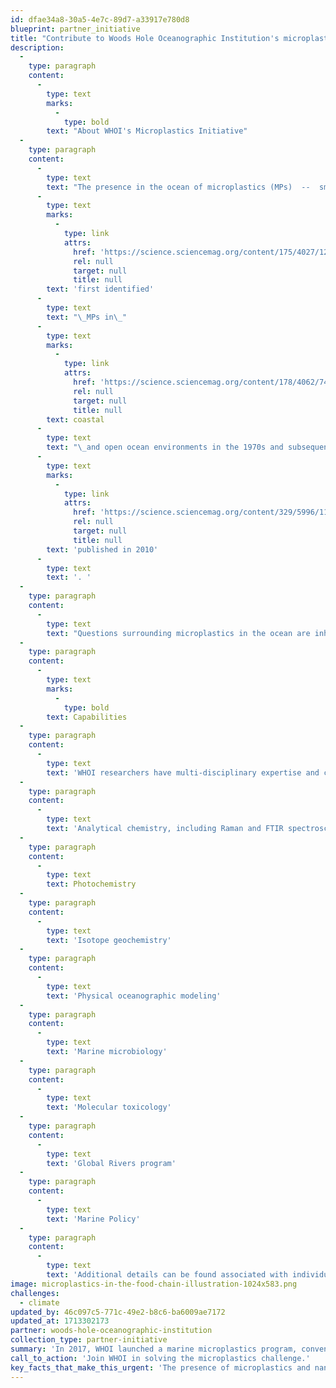 ```yaml
---
id: dfae34a8-30a5-4e7c-89d7-a33917e780d8
blueprint: partner_initiative
title: "Contribute to Woods Hole Oceanographic Institution's microplastics initiative."
description:
  -
    type: paragraph
    content:
      -
        type: text
        marks:
          -
            type: bold
        text: "About WHOI's Microplastics Initiative"
  -
    type: paragraph
    content:
      -
        type: text
        text: "The presence in the ocean of microplastics (MPs)  --  small particles of plastic less than 5 mm in size  --  has emerged as a major cause for concern around the world. WHOI scientists\_"
      -
        type: text
        marks:
          -
            type: link
            attrs:
              href: 'https://science.sciencemag.org/content/175/4027/1240'
              rel: null
              target: null
              title: null
        text: 'first identified'
      -
        type: text
        text: "\_MPs in\_"
      -
        type: text
        marks:
          -
            type: link
            attrs:
              href: 'https://science.sciencemag.org/content/178/4062/749'
              rel: null
              target: null
              title: null
        text: coastal
      -
        type: text
        text: "\_and open ocean environments in the 1970s and subsequently contributed to seminal research on the presence of MPs in the North Atlantic subtropical gyre that was\_"
      -
        type: text
        marks:
          -
            type: link
            attrs:
              href: 'https://science.sciencemag.org/content/329/5996/1185'
              rel: null
              target: null
              title: null
        text: 'published in 2010'
      -
        type: text
        text: '. '
  -
    type: paragraph
    content:
      -
        type: text
        text: "Questions surrounding microplastics in the ocean are inherently complex and cross traditional disciplinary boundaries. As a result,\_WHOI researchers\_are working individually and collaboratively to conduct cross-disciplinary research to understand the fate and impacts of marine microplastics and their much smaller cousin, nanoplastics. The research is supported by\_partners and sponsors\_that include federal agencies, foundations, and individuals. WHOI scientists and engineers are also providing leadership in the microplastics research field by organizing\_events\_and giving\_presentations\_to a variety of audiences."
  -
    type: paragraph
    content:
      -
        type: text
        marks:
          -
            type: bold
        text: Capabilities
  -
    type: paragraph
    content:
      -
        type: text
        text: 'WHOI researchers have multi-disciplinary expertise and capabilities that are being applied to understand microplastics in the ocean:'
  -
    type: paragraph
    content:
      -
        type: text
        text: 'Analytical chemistry, including Raman and FTIR spectroscopy and mass spectrometry'
  -
    type: paragraph
    content:
      -
        type: text
        text: Photochemistry
  -
    type: paragraph
    content:
      -
        type: text
        text: 'Isotope geochemistry'
  -
    type: paragraph
    content:
      -
        type: text
        text: 'Physical oceanographic modeling'
  -
    type: paragraph
    content:
      -
        type: text
        text: 'Marine microbiology'
  -
    type: paragraph
    content:
      -
        type: text
        text: 'Molecular toxicology'
  -
    type: paragraph
    content:
      -
        type: text
        text: 'Global Rivers program'
  -
    type: paragraph
    content:
      -
        type: text
        text: 'Marine Policy'
  -
    type: paragraph
    content:
      -
        type: text
        text: 'Additional details can be found associated with individual team members.'
image: microplastics-in-the-food-chain-illustration-1024x583.png
challenges:
  - climate
updated_by: 46c097c5-771c-49e2-b8c6-ba6009ae7172
updated_at: 1713302173
partner: woods-hole-oceanographic-institution
collection_type: partner-initiative
summary: 'In 2017, WHOI launched a marine microplastics program, convening an international workshop to identify key knowledge gaps and research questions, while also building a long-term, collaborative, interdisciplinary research program to provide better understanding of microplastics and possible solutions.'
call_to_action: 'Join WHOI in solving the microplastics challenge.'
key_facts_that_make_this_urgent: 'The presence of microplastics and nanoplastics in the oceans is a worldwide concern. WHOI has launched an interdisciplinary research program to understand the fate and impacts of plastics in the marine environment. Our research involves a diverse group of scientists, engineers, students, postdoctoral researchers, and science communicators. We invite you to explore microplastics@whoi.edu and contact any of the team members to inquire about opportunities to become involved in and support our research effort.'
---
```

